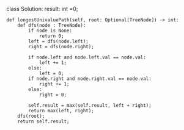 
class Solution:
    result: int =0;

    def longestUnivaluePath(self, root: Optional[TreeNode]) -> int:
        def dfs(node : TreeNode):
            if node is None:
                return 0;
            left = dfs(node.left);
            right = dfs(node.right);
            
            if node.left and node.left.val == node.val:
                left += 1;
            else:
                left = 0;
            if node.right and node.right.val == node.val:
                right += 1;
            else:
                right = 0;
            
            self.result = max(self.result, left + right);
            return max(left, right);
        dfs(root);
        return self.result;
            
            
